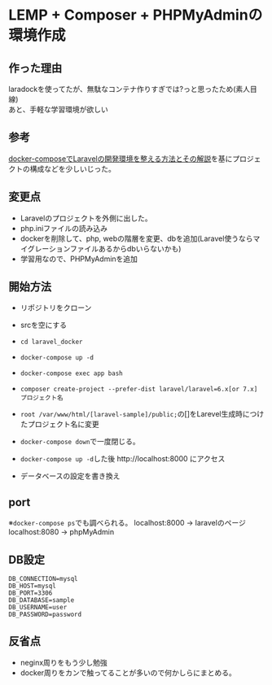 # LEMP + Composer + PHPMyAdminの環境作成

## 作った理由
laradockを使ってたが、無駄なコンテナ作りすぎでは?っと思ったため(素人目線)<br>
あと、手軽な学習環境が欲しい

## 参考
[docker-composeでLaravelの開発環境を整える方法とその解説](https://www.membersedge.co.jp/blog/laravel-development-environment-with-docker-compose/)を基にプロジェクトの構成などを少しいじった。

## 変更点
- Laravelのプロジェクトを外側に出した。
- php.iniファイルの読み込み
- dockerを削除して、php, webの階層を変更、dbを追加(Laravel使うならマイグレーションファイルあるからdbいらないかも)
- 学習用なので、PHPMyAdminを追加

## 開始方法
- リポジトリをクローン

- srcを空にする

- `cd laravel_docker`

- `docker-compose up -d`

- `docker-compose exec app bash`

- `composer create-project --prefer-dist laravel/laravel=6.x[or 7.x] プロジェクト名`

- `root /var/www/html/[laravel-sample]/public;`の[]をLarevel生成時につけたプロジェクト名に変更

- `docker-compose down`で一度閉じる。

- `docker-compose up -d`した後 http://localhost:8000 にアクセス

- データベースの設定を書き換え

## port
※`docker-compose ps`でも調べられる。
localhost:8000 -> laravelのページ
localhost:8080 -> phpMyAdmin

## DB設定
```env
DB_CONNECTION=mysql
DB_HOST=mysql
DB_PORT=3306
DB_DATABASE=sample
DB_USERNAME=user
DB_PASSWORD=password
```

## 反省点
- neginx周りをもう少し勉強
- docker周りをカンで触ってることが多いので何かしらにまとめる。
